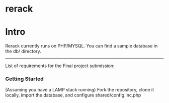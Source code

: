 rerack
======

# Intro

Rerack currently runs on PHP/MYSQL. You can find a sample database in the db/ directory.

-----------------------

List of requirements for the Final project submission:

### Getting Started

(Assuming you have a LAMP stack running) Fork the repository, clone it locally, import the database, and configure shared/config.inc.php
